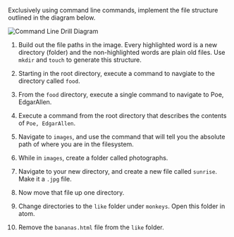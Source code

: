 Exclusively using command line commands, implement the file structure outlined in the diagram below.

![Command Line Drill Diagram][cli-diagram]

[cli-diagram]: https://s3.amazonaws.com/horizon-production/images/command-line-drill-diagram.png

1. Build out the file paths in the image. Every highlighted word is a new directory (folder) and the non-highlighted words are plain old files. Use `mkdir` and `touch` to generate this structure.

2. Starting in the root directory, execute a command to navgiate to the directory called `food`.

3. From the `food` directory, execute a single command to navigate to Poe, EdgarAllen.

4. Execute a command from the root directory that describes the contents of `Poe, EdgarAllen`.

5. Navigate to `images`, and use the command that will tell you the absolute path of where you are in the filesystem.

6. While in `images`, create a folder called photographs.

7. Navigate to your new directory, and create a new file called `sunrise`. Make it a `.jpg` file.

8. Now move that file up one directory.

9. Change directories to the `like` folder under `monkeys`. Open this folder in atom.

10. Remove the `bananas.html` file from the `like` folder.
